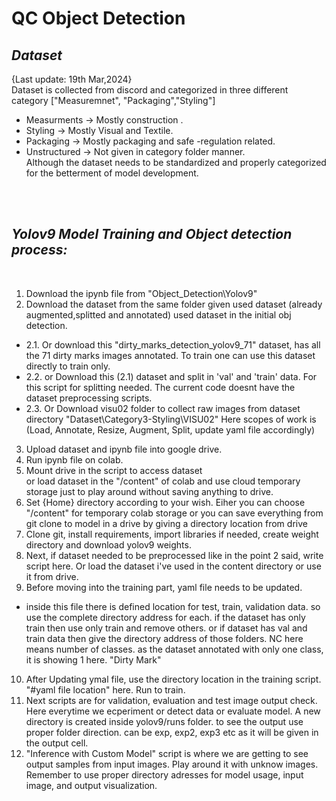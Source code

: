 # QC Object Detection 

*<h2>Dataset</h2>*
{Last update: 19th Mar,2024}<br/>
Dataset is collected from discord and categorized in three different category ["Measuremnet", "Packaging","Styling"] <br/>
  - Measurments -> Mostly construction .<br/>
  - Styling -> Mostly Visual and Textile.<br/>
  - Packaging -> Mostly packaging and safe -regulation related.<br/>
  - Unstructured -> Not given in category folder manner.<br/>
Although the dataset needs to be standardized and properly categorized for the betterment of model development.

<br/>
<br/>

*<h2> Yolov9 Model Training and Object detection process:</h2>* <Br/>
01. Download the ipynb file from "Object_Detection\Yolov9" <Br/>
02. Download the dataset from the same folder given used dataset (already augmented,splitted and annotated) used dataset in the initial obj detection.<Br/>
  - 2.1. Or download this "dirty_marks_detection_yolov9_71" dataset, has all the 71 dirty marks images annotated. To train one can use this dataset directly to train only.<Br/>
  - 2.2. or Download this (2.1) dataset and split in 'val' and 'train' data. For this script for splitting needed. The current code doesnt have the dataset preprocessing scripts.<Br/>
  - 2.3. Or Download visu02 folder to collect raw images from dataset directory "Dataset\Category3-Styling\VISU02" Here scopes of work is (Load, Annotate, Resize, Augment, Split, update yaml file accordingly)<Br/>
03. Upload dataset and ipynb file into google drive. <br/>
04. Run ipynb file on colab. <br/>
05. Mount drive in the script to access dataset <br/> or load dataset in the "/content" of colab and use cloud temporary storage just to play around without saving anything to drive.
06. Set {Home} directory according to your wish. Eiher you can choose "/content" for temporary colab storage or you can save everything from git clone to model in a drive by giving a directory location from drive
07. Clone git, install requirements, import libraries if needed, create weight directory and download yolov9 weights.
08. Next, if dataset needed to be preprocessed like in the point 2 said, write script here. Or load the dataset i've used in the content directory or use it from drive.
09. Before moving into the training part, yaml file needs to be updated.
  - inside this file there is defined location for test, train, validation data. so use the complete directory address for each. if the dataset has only train then use only train and remove others. or if dataset has val and train data then give the directory address of those folders. NC here means number of classes. as the dataset annotated with only one class, it is showing 1 here. "Dirty Mark"
10. After Updating ymal file, use the directory location in the training script. "#yaml file location" here. Run to train.
11. Next scripts are for validation, evaluation and test image output check. Here everytime we ecperiment or detect data or evaluate model. A new directory is created inside yolov9/runs folder. to see the output use proper folder direction. can be exp, exp2, exp3 etc as it will be given in the output cell.
12. "Inference with Custom Model" script is where we are getting to see output samples from input images. Play around it with unknow images. Remember to use proper directory adresses for model usage, input image, and output visualization.
